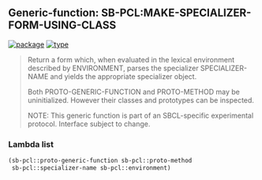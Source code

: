 ## Generic-function: SB-PCL:MAKE-SPECIALIZER-FORM-USING-CLASS
[![package](https://img.shields.io/badge/Package-SB--PCL-5f9ea0.svg?style=social&colorA=999999)](../) [![type](https://img.shields.io/badge/Type-Generic--Function-5f9ea0.svg?style=social&colorA=999999)](../#generic-function) 

> Return a form which, when evaluated in the lexical environment
> described by ENVIRONMENT, parses the specializer SPECIALIZER-NAME and
> yields the appropriate specializer object.
> 
> Both PROTO-GENERIC-FUNCTION and PROTO-METHOD may be
> uninitialized. However their classes and prototypes can be
> inspected.
> 
> NOTE: This generic function is part of an SBCL-specific experimental
> protocol. Interface subject to change.

### Lambda list
```cl
(sb-pcl::proto-generic-function sb-pcl::proto-method
 sb-pcl::specializer-name sb-pcl::environment)
```
